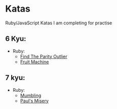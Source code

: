 # Katas
Ruby/JavaScript Katas I am completing for practise

## 6 Kyu:
- Ruby:
  - [Find The Parity Outlier](6%20kyu/Ruby/Find%20The%20Parity%20Outlier)
  - [Fruit Machine](6%20kyu/Ruby/Fruit%20Machine)

## 7 kyu:
- Ruby:
  - [Mumbling](7%20kyu/Ruby/Mumbling)
  - [Paul's Misery](7%20kyu/Ruby/Pauls_Misery)
